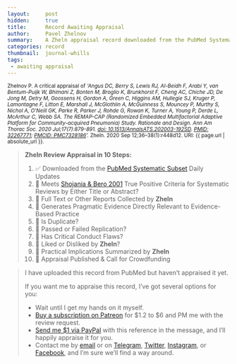 ```yaml
---
layout:     post
hidden:     true
title:      Record Awaiting Appraisal
author:     Pavel Zhelnov
summary:    A Zheln appraisal record downloaded from the PubMed Systematic Subset daily updates.
categories: record
thumbnail:  journal-whills
tags:
 - awaiting appraisal
---
```


<small>Zhelnov P. A critical appraisal of _‘Angus DC, Berry S, Lewis RJ, Al-Beidh F, Arabi Y, van Bentum-Puijk W, Bhimani Z, Bonten M, Broglio K, Brunkhorst F, Cheng AC, Chiche JD, De Jong M, Detry M, Goossens H, Gordon A, Green C, Higgins AM, Hullegie SJ, Kruger P, Lamontagne F, Litton E, Marshall J, McGlothlin A, McGuinness S, Mouncey P, Murthy S, Nichol A, O'Neill GK, Parke R, Parker J, Rohde G, Rowan K, Turner A, Young P, Derde L, McArthur C, Webb SA. The REMAP-CAP (Randomized Embedded Multifactorial Adaptive Platform for Community-acquired Pneumonia) Study. Rationale and Design. Ann Am Thorac Soc. 2020 Jul;17(7):879-891. [doi: 10.1513/AnnalsATS.202003-192SD](https://doi.org/10.1513/AnnalsATS.202003-192SD). [PMID: 32267771](https://pubmed.gov/32267771); [PMCID: PMC7328186](https://ncbi.nlm.nih.gov/pmc/PMC7328186)’._ Zheln. 2020 Sep 12;36–38(1):r448d12. URI: {{ page.url | absolute_url }}.</small>

> **Zheln Review Appraisal in 10 Steps:**
>
> 1. ✅ Downloaded from the [PubMed Systematic Subset](https://p1m.org/ssb) Daily Updates
> 2. 🔄 Meets [Shojania & Bero 2001](https://www.researchgate.net/publication/11820967_Taking_Advantage_of_the_Explosion_of_Systematic_Reviews_An_Efficient_MEDLINE_Search_Strategy) True Positive Criteria for Systematic Reviews by Either Title or Abstract?
> 3. 🔄 Full Text or Other Reports Collected by **Zheln**
> 4. 🔄 Generates Pragmatic Evidence Directly Relevant to Evidence-Based Practice
> 5. 🔄 Is Duplicate?
> 6. 🔄 Passed or Failed Replication?
> 7. 🔄 Has Critical Conduct Flaws?
> 8. 🔄 Liked or Disliked by **Zheln**?
> 9. 🔄 Practical Implications Summarized by **Zheln**
> 10. 🔄 Appraisal Published & Call for Crowdfunding

> I have uploaded this record from PubMed but haven’t appraised it yet.
>
> If you want me to appraise this record, I’ve got several options for you:
> * Wait until I get my hands on it myself.
> * [Buy a subscription on Patreon](https://patreon.com/zheln) for $1.2 to $6 and PM me with the review request.
> * [Send me $1 via PayPal](https://paypal.me/pjelnov) with this reference in the message, and I’ll happily appraise it for you.
> * Contact me by [email](mailto:pavel@zheln.com) or on [Telegram](https://t.me/drzhelnov), [Twitter](https://twitter.com/drzhelnov), [Instagram](https://instagram.com/igzheln), or [Facebook](https://facebook.com/drzhelnov), and I’m sure we’ll find a way around.
